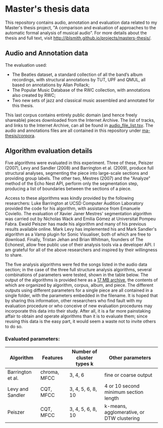 # Master's thesis data

This repository contains audio, annotation and evaluation data related to my Master's thesis project, "A comparison and evaluation of approaches to the automatic formal analysis of musical audio". For more details about the thesis and full text, visit http://jblsmith.github.io/projects/masters-thesis/.

## Audio and Annotation data

The evaluation used:

- The Beatles dataset, a standard collection of all the band’s album recordings, with structural annotations by TUT, UPF and QMUL, all based on annotations by Allan Pollack;
- The Popular Music Database of the RWC collection, with annotations also created by RWC;
- Two new sets of jazz and classical music assembled and annotated for this thesis.

This last corpus contains entirely public domain (and hence freely shareable) pieces downloaded from the Internet Archive. The list of tracks, and links to the Internet Archive, can all be found in [audio_file_list.tsv](https://github.com/jblsmith/ma-thesis/blob/master/audio_file_list.tsv). The audio and annotations files are all contained in this repository under [ma-thesis/corpora](https://github.com/jblsmith/ma-thesis/tree/master/corpora).

## Algorithm evaluation details

Five algorithms were evaluated in this experiment. Three of these, Peiszer (2007), Levy and Sandler (2008) and Barrington et al. (2009), produce full structural analyses, segmenting the piece into large-scale sections and providing group labels. The other two, Mestres (2007) and the "Analyze" method of the Echo Nest API, perform only the segmentation step, producing a list of boundaries between the sections of a piece.

Access to these algorithms was kindly provided by the following researchers: Luke Barrington at UCSD Computer Audition Laboratory provided the code for his algorithm, with assistance from Emanuele Coviello. The evaluation of Xavier Janer Mestres' segmentation algorithm was carried out by Nicholas Wack and Emilia Gómez at Universitat Pompeu Fabra. Ewald Peiszer has made his algorithm and many of his previous results available online. Mark Levy has implemented his and Mark Sandler's algorithm as a Vamp plugin for Sonic Visualiser, both of which are free to download. Finally, Tristan Jehan and Brian Whitman, founders of The Echonest, allow free public use of their analysis tools via a developer API. I am grateful for all of the above researchers and inspired by their willingness to share.

The five analysis algorithms were fed the songs listed in the audio data section; in the case of the three full structure analysis algorithms, several combinations of parameters were tested, shown in the table below. The output of the algorithms is provided here as a [17 MB archive](https://github.com/jblsmith/ma-thesis/blob/master/algorithm_outputs.zip), the contents of which are organized by algorithm, corpus, album, and piece. The different outputs using different parameters for a single piece are all contained in a single folder, with the parameters embedded in the filename. It is hoped that by sharing this information, other researchers who find fault with my evaluation procedure or who conceive of new evaluation procedures may incorporate this data into their study. After all, it is a far more painstaking affair to obtain and operate algorithms than it is to evaluate them; since reusing this data is the easy part, it would seem a waste not to invite others to do so.

### Evaluated parameters:

| Algorithm | Features | Number of cluster types k | Other parameters |
|---|---|---|---|
| Barrington et al. | chroma, MFCC | 3, 4, 6 | fine or coarse output |
| Levy and Sandler | CQT, MFCC | 3, 4, 5, 6, 8, 10 | 4 or 10 second minimum section length |
| Peiszer | CQT, MFCC | 3, 4, 5, 6, 8, 10 | k-means, agglomerative, or DTW clustering |


